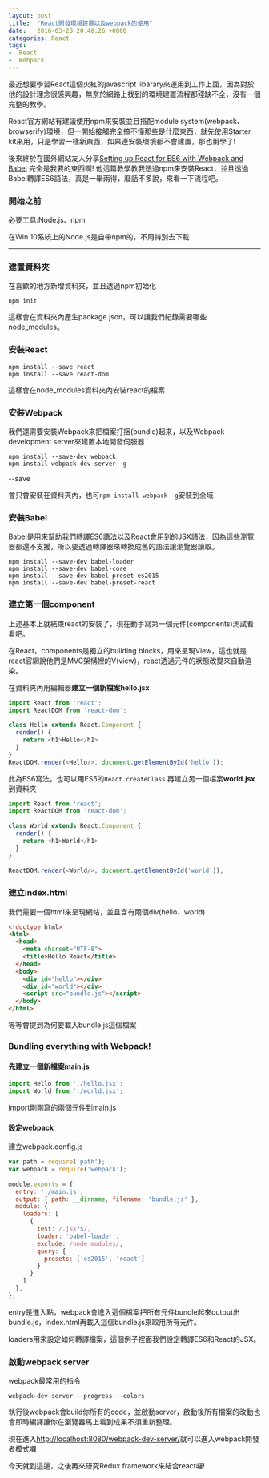 ```yaml
---
layout: post
title:  "React開發環境建置以及webpack的使用"
date:   2016-03-23 20:48:26 +0800
categories: React
tags:
-  React
-  Webpack
---
```


最近想要學習React這個火紅的javascript libarary來運用到工作上面，因為對於他的設計理念很感興趣，無奈於網路上找到的環境建置流程都殘缺不全，沒有一個完整的教學。

React官方網站有建議使用npm來安裝並且搭配module system(webpack、 browserify)環境，但一開始接觸完全搞不懂那些是什麼東西，就先使用Starter kit來用，只是學習一樣新東西，如果連安裝環境都不會建置，那也甭學了!

後來終於在國外網站友人分享[Setting up React for ES6 with Webpack and Babel](https://www.twilio.com/blog/2015/08/setting-up-react-for-es6-with-webpack-and-babel-2.html)
完全是我要的東西啊! 他這篇教學教我透過npm來安裝React，並且透過Babel轉譯ES6語法，真是一舉兩得，廢話不多說，來看一下流程吧。

### 開始之前

必要工具:Node.js、npm

在Win 10系統上的Node.js是自帶npm的，不用特別去下載

---

### 建置資料夾
在喜歡的地方新增資料夾，並且透過npm初始化

	npm init

這樣會在資料夾內產生package.json，可以讓我們紀錄需要哪些node_modules。

### 安裝React
	npm install --save react
	npm install --save react-dom

這樣會在node_modules資料夾內安裝react的檔案

### 安裝Webpack
我們還需要安裝Webpack來把檔案打捆(bundle)起來，以及Webpack development server來建置本地開發伺服器

	npm install --save-dev webpack
	npm install webpack-dev-server -g
--save

會只會安裝在資料夾內，也可`npm install webpack -g`安裝到全域

### 安裝Babel
Babel是用來幫助我們轉譯ES6語法以及React會用到的JSX語法，因為這些瀏覽器都還不支援，所以要透過轉譯器來轉換成舊的語法讓瀏覽器讀取。

	npm install --save-dev babel-loader
	npm install --save-dev babel-core
	npm install --save-dev babel-preset-es2015
	npm install --save-dev babel-preset-react

### 建立第一個component
上述基本上就結束react的安裝了，現在動手寫第一個元件(components)測試看看吧。

在React，components是獨立的building blocks，用來呈現View，這也就是react官網說他們是MVC架構裡的V(view)，react透過元件的狀態改變來自動渲染。

在資料夾內用編輯器**建立一個新檔案hello.jsx**

```javascript
import React from 'react';
import ReactDOM from 'react-dom';
 
class Hello extends React.Component {
  render() {
    return <h1>Hello</h1>
  }
}
ReactDOM.render(<Hello/>, document.getElementById('hello'));
```
此為ES6寫法，也可以用ES5的`React.createClass`
再建立另一個檔案**world.jsx**到資料夾

```javascript
import React from 'react';
import ReactDOM from 'react-dom';
 
class World extends React.Component {
  render() {
    return <h1>World</h1>
  }
}
 
ReactDOM.render(<World/>, document.getElementById('world'));
```

### 建立index.html

我們需要一個html來呈現網站，並且含有兩個div(hello、world)

```html
<!doctype html>
<html>
  <head>
    <meta charset="UTF-8">
    <title>Hello React</title>
  </head>
  <body>
    <div id="hello"></div>
    <div id="world"></div>
    <script src="bundle.js"></script>
  </body>
</html>
```
等等會提到為何要載入bundle.js這個檔案

### Bundling everything with Webpack!

#### 先建立一個新檔案**main.js**

```javascript
import Hello from './hello.jsx';
import World from './world.jsx';
```
import剛剛寫的兩個元件到main.js

#### 設定webpack

建立webpack.config.js

```javascript
var path = require('path');
var webpack = require('webpack');
 
module.exports = {
  entry: './main.js',
  output: { path: __dirname, filename: 'bundle.js' },
  module: {
    loaders: [
      {
        test: /.jsx?$/,
        loader: 'babel-loader',
        exclude: /node_modules/,
        query: {
          presets: ['es2015', 'react']
        }
      }
    ]
  },
};
```
entry是進入點，webpack會進入這個檔案把所有元件bundle起來output出bundle.js，index.html再載入這個bundle.js來取用所有元件。

loaders用來設定如何轉譯檔案，這個例子裡面我們設定轉譯ES6和React的JSX。

### 啟動webpack server

webpack最常用的指令

	webpack-dev-server --progress --colors

執行後webpack會build你所有的code，並啟動server，啟動後所有檔案的改動也會即時編譯讓你在瀏覽器馬上看到成果不須重新整理。

現在進入[http://localhost:8080/webpack-dev-server/](http://localhost:8080/webpack-dev-server/)就可以進入webpack開發者模式囉

今天就到這邊，之後再來研究Redux framework來結合react囉!